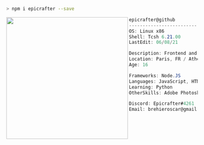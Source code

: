 ```zsh
> npm i epicrafter --save
```

<img align="left" border-radius="10px" src="https://i.imgur.com/HWxOnw9.jpg" width="320" /> 

```csharp
epicrafter@github
-------------------------
OS: Linux x86
Shell: Tcsh 6.21.00
LastEdit: 06/08/21

Description: Frontend and Backend developer
Location: Paris, FR / Athens, GR
Age: 16

Frameworks: Node.JS
Languages: JavaScript, HTML, CSS, Java
Learning: Python 
OtherSkills: Adobe Photoshop & Illustrator

Discord: Epicrafter#4261
Email: brehieroscar@gmail.com
```